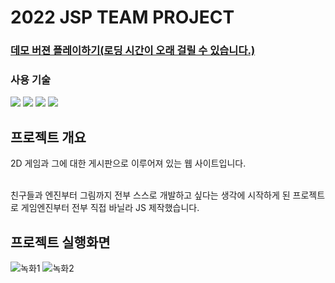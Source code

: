 # 2022 JSP TEAM PROJECT

### <a href="https://juseungkyu.github.io/">데모 버젼 플레이하기(로딩 시간이 오래 걸릴 수 있습니다.)</a>

### 사용 기술

<p>
  <img src="https://img.shields.io/badge/HTML5-E34F26?style=for-the-badge&logo=HTML5&logoColor=white">
  <img src="https://img.shields.io/badge/CSS3-1572B6?style=for-the-badge&logo=CSS3&logoColor=white">
  <img src="https://img.shields.io/badge/JavaScript-F7DF1E?style=for-the-badge&logo=JavaScript&logoColor=black">
  <img src="https://img.shields.io/badge/JAVA-007396?style=flat-square&logo=OpenJDK&logoColor=white">
</p>

## 프로젝트 개요

2D 게임과 그에 대한 게시판으로 이루어져 있는 웹 사이트입니다. <br><br>

친구들과 엔진부터 그림까지 전부 스스로 개발하고 싶다는 생각에 시작하게 된
프로젝트로 게임엔진부터 전부 직접 바닐라 JS 제작했습니다.

## 프로젝트 실행화면

![녹화1](https://user-images.githubusercontent.com/77566626/206456245-50d9926e-3fde-4e04-881b-b7b9b3900aab.gif)
![녹화2](images/1.gif)
